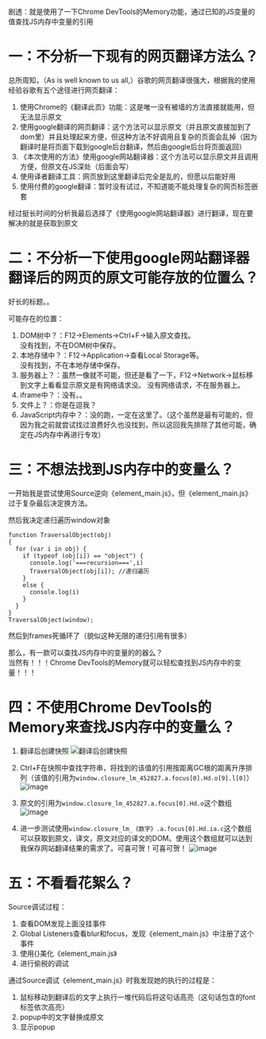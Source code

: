 剧透：就是使用了一下Chrome DevTools的Memory功能，通过已知的JS变量的值查找JS内存中变量的引用

# 一：不分析一下现有的网页翻译方法么？
总所周知，（As is well known to us all,）谷歌的网页翻译很强大，根据我的使用经验谷歌有五个途径进行网页翻译：
1. 使用Chrome的《翻译此页》功能：这是唯一没有被墙的方法直接就能用，但无法显示原文
2. 使用google翻译的网页翻译：这个方法可以显示原文（并且原文直接加到了dom里）并且处理起来方便，但这种方法不好调用且复杂的页面会乱掉（因为翻译时是将页面下载到google后台翻译，然后由google后台将页面返回）
3. 《本次使用的方法》使用google网站翻译器：这个方法可以显示原文并且调用方便，但原文在JS深处（后面会写）
4. 使用译者翻译工具：网页放到这里翻译后完全是乱的，但愿以后能好用
5. 使用付费的google翻译：暂时没有试过，不知道能不能处理复杂的网页标签嵌套

经过挺长时间的分析我最后选择了《使用google网站翻译器》进行翻译，现在要解决的就是获取到原文

# 二：不分析一下使用google网站翻译器翻译后的网页的原文可能存放的位置么？
好长的标题。。

可能存在的位置：
1. DOM树中？：F12->Elements->Ctrl+F->输入原文查找。  
没有找到，不在DOM树中保存。
1. 本地存储中？：F12->Application->查看Local Storage等。  
没有找到，不在本地存储中保存。
1. 服务器上？：虽然一像就不可能，但还是看了一下，F12->Network->鼠标移到文字上看看显示原文是有网络请求没。
没有网络请求，不在服务器上。
1. iframe中？：没有。。
1. 文件上？：你是在逗我？
1. JavaScript内存中？：没的跑，一定在这里了。（这个虽然是最有可能的，但因为我之前就尝试找过浪费好久也没找到，所以这回我先排除了其他可能，确定在JS内存中再进行专攻）

# 三：不想法找到JS内存中的变量么？
一开始我是尝试使用Source逆向《element\_main.js》，但《element_main.js》过于复杂最后决定换方法。  

然后我决定递归遍历window对象
```
function TraversalObject(obj)
{
  for (var i in obj) {
    if (typeof (obj[i]) == "object") {
      console.log('===recursion===',i)
      TraversalObject(obj[i]); //递归遍历
    }
    else {
      console.log(i)
    }
  }
}
TraversalObject(window);
```
然后到frames死循环了（貌似这种无限的递归引用有很多）

那么，有一款可以查找JS内存中的变量的的器么？  
当然有！！！Chrome DevTools的Memory就可以轻松查找到JS内存中的变量！！！

# 四：不使用Chrome DevTools的Memory来查找JS内存中的变量么？

1. 翻译后创建快照
![翻译后创建快照](https://note.youdao.com/yws/api/personal/file/5FE321FCA9194DB3A230142F4144BD7A?method=download&shareKey=eb7a1b4f76fcfb6e33a47c4525e433e6)

2. Ctrl+F在快照中查找字符串，将找到的该值的引用按距离GC根的距离升序排列（该值的引用为`window.closure_lm_452827.a.focus[0].Hd.o[9].l[0]`）
![image](https://note.youdao.com/yws/api/personal/file/11558711666341ADB26C8606749D5B1B?method=download&shareKey=1fc113469534c5bd65c855691d0f0941)

3. 原文的引用为`window.closure_lm_452827.a.focus[0].Hd.o`这个数组
![image](https://note.youdao.com/yws/api/personal/file/54D332E924EE481A8247CE95307A3FC3?method=download&shareKey=782e0c4f042208b454415eae4275f651)

4. 进一步测试使用`window.closure_lm_《数字》.a.focus[0].Hd.ia.c`这个数组可以获取到原文，译文，原文对应的译文的DOM。使用这个数组就可以达到我保存网站翻译结果的需求了。可喜可贺！可喜可贺！
![image](https://note.youdao.com/yws/api/personal/file/D381EA24FA4248B4AB2E17470A8DCA39?method=download&shareKey=8935de64e7820d744fe81966ef30a4f9)

# 五：不看看花絮么？
Source调试过程：
1. 查看DOM发现上面没挂事件
1. Global Listeners查看blur和focus，发现《element_main.js》中注册了这个事件
1. 使用{}美化《element_main.js》
1. 进行偷税的调试

通过Source调试《element_main.js》时我发现她的执行的过程是：
1. 鼠标移动到翻译后的文字上执行一堆代码后将这句话高亮（这句话包含的font标签依次高亮）
2. popup中的文字替换成原文
3. 显示popup